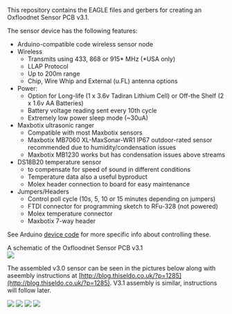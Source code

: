 This repository contains the EAGLE files and gerbers for creating an Oxfloodnet Sensor PCB v3.1. 

The sensor device has the following features:
* Arduino-compatible code wireless sensor node
* Wireless
  * Transmits using 433, 868 or 915* MHz  (*USA only)
  * LLAP Protocol
  * Up to 200m range
  * Chip, Wire Whip and External (u.FL) antenna options
* Power: 
  * Option for Long-life (1 x 3.6v Tadiran Lithium Cell) or Off-the Shelf (2 x 1.6v AA Batteries)
  * Battery voltage reading sent every 10th cycle
  * Extremely low power sleep mode (~30uA)
* Maxbotix ultrasonic ranger
  * Compatible with most Maxbotix sensors
  * Maxbotix MB7060 XL-MaxSonar-WR1 IP67 outdoor-rated sensor recommended due to humidity/condensation issues
  * Maxbotix MB1230 works but has condensation issues above streams
* DS18B20 temperature sensor 
  * to compensate for speed of sound in different conditions
  * Temperature data also a useful byproduct
  * Molex header connection to board for easy maintenance
* Jumpers/Headers
  * Control poll cycle (10s, 5, 10 or 15 minutes depending on jumpers)
  * FTDI connector for programming sketch to RFu-328 (not powered)
  * Molex temperature connector
  * Maxbotix 7-way header
  
See Arduino [device code](https://github.com/OxFloodNet/sensor-device/tree/master/OxFloodNet_Sensor) for more specific info about controlling these.

A schematic of the Oxfloodnet Sensor PCB v3.1  
![](https://raw.githubusercontent.com/OxFloodNet/sensor-device/master/PCB/oxfloodnet_sensorv3.png)

The assembled v3.0 sensor can be seen in the pictures below along with aseembly instructions at [http://blog.thiseldo.co.uk/?p=1285](http://blog.thiseldo.co.uk/?p=1285). V3.1 assembly is similar, instructions will follow later.

![](https://raw.githubusercontent.com/OxFloodNet/sensor-device/master/PCB/2014-06-16%2019.46.09.jpg)
![](https://raw.githubusercontent.com/OxFloodNet/sensor-device/master/PCB/2014-06-16%2020.43.26.jpg)
![](https://raw.githubusercontent.com/OxFloodNet/sensor-device/master/PCB/2014-06-16%2021.30.13.jpg)
![](https://raw.githubusercontent.com/OxFloodNet/sensor-device/master/PCB/2014-06-18%2021.20.05.jpg)

